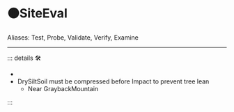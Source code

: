 # 🟠<motor>SiteEval</motor>

Aliases: Test, Probe, Validate, Verify, Examine

---

<!-- =================================================== -->
<!-- =================================================== -->
<!-- =================================================== -->
<!-- =================================================== -->
<!-- =================================================== -->
::: details 🛠

-
- DrySiltSoil must be compressed before Impact to prevent tree lean
    - Near GraybackMountain

:::
